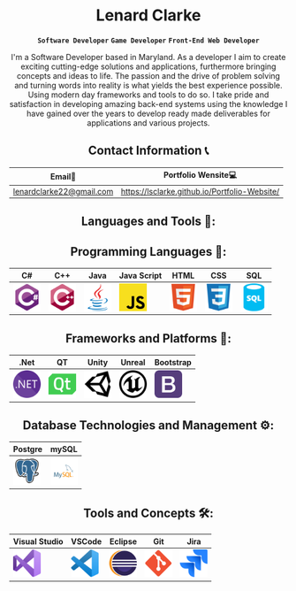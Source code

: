 # <h1 align="center">Lenard Clarke</h1>
<p align="center" dir="auto"><strong><code>Software Developer</code></strong> <strong><code>Game Developer</code></strong> <strong><code>Front-End Web Developer</code></strong></p>

<p align="center" dir="auto">I'm a Software Developer based in Maryland. As a developer I aim to create exciting cutting-edge solutions and applications, furthermore bringing concepts and ideas to life. The passion and the drive of problem solving and turning words into reality is what yields the best experience possible. Using modern day frameworks and tools to do so. I take pride and satisfaction in developing amazing back-end systems using the knowledge I have gained over the years to develop ready made deliverables for applications and various projects.</p>

##
<h2 align="center" dir="auto"> Contact Information 📞</h2>

<div align="center">
  
| Email📨 | Portfolio Wensite💻 |
| --- | --- |
| lenardclarke22@gmail.com | https://lsclarke.github.io/Portfolio-Website/ |

</div>

<div align="center">

<h2 align="center" dir="auto">Languages and Tools 🧰:</h2>

<h2 dir="auto">Programming Languages 🔧:</h2>  

| C# | C++ | Java | Java Script | HTML | CSS | SQL |
| --- | --- | ---- | --- | --- | --- | --- |
| <a href="https://github.com/lsclarke?tab=repositories&q=&type=&language=c%23&sort="><img src="https://github.com/lsclarke/lsclarke/blob/main/img/csharp.svg" width="50"></a> | <a href="https://github.com/lsclarke?tab=repositories&q=&type=&language=c%2B%2B&sort="><img src="https://github.com/lsclarke/lsclarke/blob/main/img/cpp.svg" width="50"></a> | <img src="https://github.com/lsclarke/lsclarke/blob/main/img/java.svg" width="50"> | <img src="https://github.com/lsclarke/lsclarke/blob/main/img/javascript.svg" width="50"> | <img src="https://github.com/lsclarke/lsclarke/blob/main/img/html.svg" width="50"> | <img src="https://github.com/lsclarke/lsclarke/blob/main/img/css.svg" width="50"> | <img src="https://github.com/lsclarke/lsclarke/blob/main/img/sql.svg" width="50"> |

<h2 dir="auto">Frameworks and Platforms 🔩:</h2>  

| .Net | QT | Unity | Unreal | Bootstrap |
| --- | --- | ---- | --- | --- |
| <img src="https://github.com/lsclarke/lsclarke/blob/main/img/dotnet.svg" width="50"> | <img src="https://github.com/lsclarke/lsclarke/blob/main/img/qt.svg" width="50"> | <img src="https://github.com/lsclarke/lsclarke/blob/main/img/unity.svg" width="50"> | <img src="https://github.com/lsclarke/lsclarke/blob/main/img/unrealengine.svg" width="50"> | <img src="https://github.com/lsclarke/lsclarke/blob/main/img/bootstrap.svg" width="50"> |

<h2 dir="auto">Database Technologies and Management ⚙️:</h2>
  
| Postgre | mySQL |
| --- | --- |
| <img src="https://github.com/lsclarke/lsclarke/blob/main/img/pgsql.svg" width="50"> | <img src="https://github.com/lsclarke/lsclarke/blob/main/img/mysql.svg" width="50"> | 

<h2 dir="auto">Tools and Concepts 🛠️:</h2>
  
| Visual Studio | VSCode | Eclipse | Git | Jira |
| --- | --- | --- | --- | --- |
| <img src="https://github.com/lsclarke/lsclarke/blob/main/img/visual-studio.svg" width="50"> | <img src="https://github.com/lsclarke/lsclarke/blob/main/img/vscode.svg" width="50"> |  <img src="https://github.com/lsclarke/lsclarke/blob/main/img/eclipse.svg" width="50"> | <img src="https://github.com/lsclarke/lsclarke/blob/main/img/git.svg" width="50"> | <img src="https://github.com/lsclarke/lsclarke/blob/main/img/jira.svg" width="50"> | 
</div>
